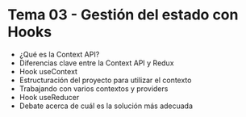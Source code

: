 # Tema 03 - Gestión del estado con Hooks

- ¿Qué es la Context API?
- Diferencias clave entre la Context API y Redux
- Hook useContext
- Estructuración del proyecto para utilizar el contexto
- Trabajando con varios contextos y providers
- Hook useReducer
- Debate acerca de cuál es la solución más adecuada